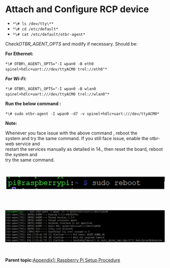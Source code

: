 # Attach and Configure RCP device

-   `*\# ls /dev/tty\**`
-   `*\# cd /etc/default*`
-   `*\# cat /etc/default/otbr-agent*`

Check*OTBR\_AGENT\_OPTS* and modify if necessary. Should be:

**For Ethernet:**

`*\# OTBR\_AGENT\_OPTS="-I wpan0 -B eth0 spinel+hdlc+uart:///dev/ttyACM0 trel://eth0"*`

**_For Wi-Fi:_**

`*\# OTBR\_AGENT\_OPTS="-I wpan0 -B wlan0 spinel+hdlc+uart:///dev/ttyACM0 trel://wlan0"*`

**Run the below command :**

`*\# sudo otbr-agent -I wpan0 -d7 -v spinel+hdlc+uart:///dev/ttyACM0*`

**Note:**

Whenever you face issue with the above command , reboot the<br /> system and try the same command. If you still face issue, enable the otbr-web service and<br /> restart the services manually as detailed in 14., then reset the board, reboot the system and<br /> try the same command.

<br />

![](GUID-D6049B96-C2F3-4EB5-B2BD-9A44E1B3F2C0-low.png)

<br />

<br />

![](GUID-F8EE15C6-6FCF-43E9-A012-003EE25E9043-low.png)

<br />

**Parent topic:**[Appendix1: Raspberry Pi Setup Procedure](GUID-727F605E-7133-4F54-B908-6DCC6893FBC1.md)

